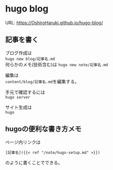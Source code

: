 # hugo blog

URL: https://OshiroHaruki.github.io/hugo-blog/

## 記事を書く
ブログ作成は  
```hugo new blog/記事名.md```  
何らかのメモ(技術含む)は
```hugo new note/記事名.md```

編集は  
```content/blog/記事名.md```を編集する。

手元で確認するには  
```hugo server```   

サイト生成は  
```hugo```

## hugoの便利な書き方メモ

ページ内リンクは
```
[記事名]({{< ref "/note/hugo-setup.md" >}})  
```
のように書くことでできる。
